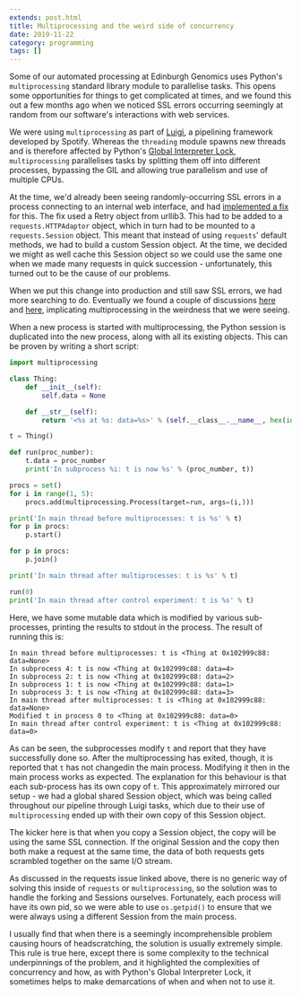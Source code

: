 ```yaml
---
extends: post.html
title: Multiprocessing and the weird side of concurrency
date: 2019-11-22
category: programming
tags: []
---
```


Some of our automated processing at Edinburgh Genomics uses Python's `multiprocessing` standard library module to
parallelise tasks. This opens some opportunities for things to get complicated at times, and we found this out a
few months ago when we noticed SSL errors occurring seemingly at random from our software's interactions with web
services.

We were using `multiprocessing` as part of [Luigi](https://github.com/spotify/luigi), a pipelining framework
developed by Spotify. Whereas the `threading` module spawns new threads and is therefore affected by Python's
[Global Interpreter Lock](https://docs.python.org/3/glossary.html#term-global-interpreter-lock), `multiprocessing`
parallelises tasks by splitting them off into different processes, bypassing the GIL and allowing true parallelism
and use of multiple CPUs.

At the time, we'd already been seeing randomly-occurring SSL errors in a process connecting to an internal web
interface, and had [implemented a fix](https://github.com/EdinburghGenomics/EGCG-Core/pull/82) for this. The fix
used a Retry object from urllib3. This had to be added to a `requests.HTTPAdaptor` object, which in turn had to
be mounted to a `requests.Session` object. This meant that instead of using `requests`' default methods, we had
to build a custom Session object. At the time, we decided we might as well cache this Session object so we could
use the same one when we made many requests in quick succession - unfortunately, this turned out to be the cause
of our problems.

When we put this change into production and still saw SSL errors, we had more searching to do. Eventually we found
a couple of discussions [here](https://github.com/kennethreitz/requests/issues/4323) and
[here](https://stackoverflow.com/questions/3724900/python-ssl-problem-with-multiprocessing/3724938),
implicating multiprocessing in the weirdness that we were seeing.

When a new process is started with multiprocessing, the Python session is duplicated into the new process, along
with all its existing objects. This can be proven by writing a short script:

```python
import multiprocessing

class Thing:
    def __init__(self):
        self.data = None

    def __str__(self):
        return '<%s at %s: data=%s>' % (self.__class__.__name__, hex(id(self)), self.data)

t = Thing()

def run(proc_number):
    t.data = proc_number
    print('In subprocess %i: t is now %s' % (proc_number, t))

procs = set()
for i in range(1, 5):
    procs.add(multiprocessing.Process(target=run, args=(i,)))

print('In main thread before multiprocesses: t is %s' % t)
for p in procs:
    p.start()

for p in procs:
    p.join()

print('In main thread after multiprocesses: t is %s' % t)

run(0)
print('In main thread after control experiment: t is %s' % t)
```

Here, we have some mutable data which is modified by various sub-processes, printing the results to stdout in the
process. The result of running this is:

```
In main thread before multiprocesses: t is <Thing at 0x102999c88: data=None>
In subprocess 4: t is now <Thing at 0x102999c88: data=4>
In subprocess 2: t is now <Thing at 0x102999c88: data=2>
In subprocess 1: t is now <Thing at 0x102999c88: data=1>
In subprocess 3: t is now <Thing at 0x102999c88: data=3>
In main thread after multiprocesses: t is <Thing at 0x102999c88: data=None>
Modified t in process 0 to <Thing at 0x102999c88: data=0>
In main thread after control experiment: t is <Thing at 0x102999c88: data=0>
```

As can be seen, the subprocesses modify `t` and report that they have successfully done so. After the
multiprocessing has exited, though, it is reported that `t` has not changedin the main process. Modifying it then
in the main process works as expected. The explanation for this behaviour is that each sub-process has its own
copy of `t`. This approximately mirrored our setup - we had a global shared Session object, which was being called
throughout our pipeline through Luigi tasks, which due to their use of `multiprocessing` ended up with their own copy
of this Session object.

The kicker here is that when you copy a Session object, the copy will be using the same SSL connection. If the
original Session and the copy then both make a request at the same time, the data of both requests gets scrambled
together on the same I/O stream.

As discussed in the requests issue linked above, there is no generic way of solving this inside of `requests` or
`multiprocessing`, so the solution was to handle the forking and Sessions ourselves. Fortunately, each process
will have its own pid, so we were able to use `os.getpid()` to ensure that we were always using a different
Session from the main process.

I usually find that when there is a seemingly incomprehensible problem causing hours of headscratching, the
solution is usually extremely simple. This rule is true here, except there is some complexity to the technical
underpinnings of the problem, and it highlighted the complexities of concurrency and how, as with Python's
Global Interpreter Lock, it sometimes helps to make demarcations of when and when not to use it.
